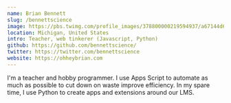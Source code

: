 ```yaml
---
name: Brian Bennett 
slug: /bennettscience
image: https://pbs.twimg.com/profile_images/378800000219594937/a67144d687c4cd68983b15e304aecdd2_400x400.jpeg
location: Michigan, United States 
intro: Teacher, web tinkerer (Javascript, Python) 
github: https://github.com/bennettscience/
twitter: https://twitter.com/bennettscience
website: https://ohheybrian.com 
---
```


I'm a teacher and hobby programmer. I use Apps Script to automate as much as possible to cut down on waste improve efficiency. In my spare time, I use Python to create apps and extensions around our LMS.
